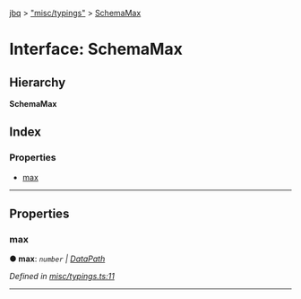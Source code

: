 [jbq](../README.md) > ["misc/typings"](../modules/_misc_typings_.md) > [SchemaMax](../interfaces/_misc_typings_.schemamax.md)

# Interface: SchemaMax

## Hierarchy

**SchemaMax**

## Index

### Properties

* [max](_misc_typings_.schemamax.md#max)

---

## Properties

<a id="max"></a>

###  max

**● max**: *`number` \| [DataPath](_misc_typings_.datapath.md)*

*Defined in [misc/typings.ts:11](https://github.com/krnik/vjs-validator/blob/6a6427a/src/misc/typings.ts#L11)*

___

